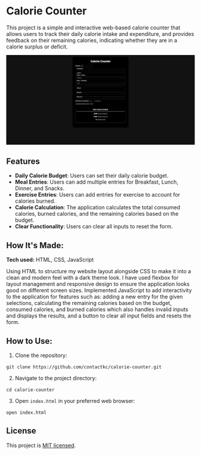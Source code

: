 # Calorie Counter
This project is a simple and interactive web-based calorie counter that allows users to track their daily calorie intake and expenditure, and provides feedback on their remaining calories, indicating whether they are in a calorie surplus or deficit.

![calorie-counter-preview](/calorie-counter-preview.png)

## Features
- **Daily Calorie Budget**: Users can set their daily calorie budget.
- **Meal Entries**: Users can add multiple entries for Breakfast, Lunch, Dinner, and Snacks.
- **Exercise Entries**: Users can add entries for exercise to account for calories burned.
- **Calorie Calculation**: The application calculates the total consumed calories, burned calories, and the remaining calories based on the budget.
- **Clear Functionality**: Users can clear all inputs to reset the form.

## How It's Made:

**Tech used:** HTML, CSS, JavaScript

Using HTML to structure my website layout alongside CSS to make it into a clean and modern feel with a dark theme look. I have used flexbox for layout management and responsive design to ensure the application looks good on different screen sizes. Implemented JavaScript to add interactivity to the application for features such as: adding a new entry for the given selections, calculating the remaining calories based on the budget, consumed calories, and burned calories which also handles invalid inputs and displays the results, and a button to clear all input fields and resets the form.

## How to Use:

1. Clone the repository:
```
git clone https://github.com/contactkc/calorie-counter.git
```
2. Navigate to the project directory:
```
cd calorie-counter
```
3. Open `index.html` in your preferred web browser:
```
open index.html
```

## License
This project is [MIT licensed](LICENSE).
